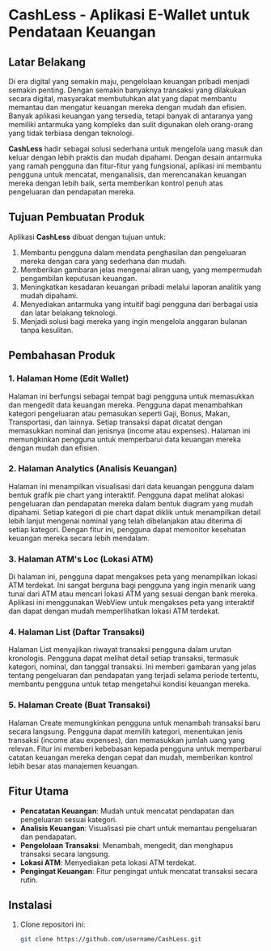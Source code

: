 # CashLess - Aplikasi E-Wallet untuk Pendataan Keuangan

## Latar Belakang
Di era digital yang semakin maju, pengelolaan keuangan pribadi menjadi semakin penting. Dengan semakin banyaknya transaksi yang dilakukan secara digital, masyarakat membutuhkan alat yang dapat membantu memantau dan mengatur keuangan mereka dengan mudah dan efisien. Banyak aplikasi keuangan yang tersedia, tetapi banyak di antaranya yang memiliki antarmuka yang kompleks dan sulit digunakan oleh orang-orang yang tidak terbiasa dengan teknologi.

**CashLess** hadir sebagai solusi sederhana untuk mengelola uang masuk dan keluar dengan lebih praktis dan mudah dipahami. Dengan desain antarmuka yang ramah pengguna dan fitur-fitur yang fungsional, aplikasi ini membantu pengguna untuk mencatat, menganalisis, dan merencanakan keuangan mereka dengan lebih baik, serta memberikan kontrol penuh atas pengeluaran dan pendapatan mereka.

## Tujuan Pembuatan Produk
Aplikasi **CashLess** dibuat dengan tujuan untuk:
1. Membantu pengguna dalam mendata penghasilan dan pengeluaran mereka dengan cara yang sederhana dan mudah.
2. Memberikan gambaran jelas mengenai aliran uang, yang mempermudah pengambilan keputusan keuangan.
3. Meningkatkan kesadaran keuangan pribadi melalui laporan analitik yang mudah dipahami.
4. Menyediakan antarmuka yang intuitif bagi pengguna dari berbagai usia dan latar belakang teknologi.
5. Menjadi solusi bagi mereka yang ingin mengelola anggaran bulanan tanpa kesulitan.

## Pembahasan Produk

### 1. **Halaman Home (Edit Wallet)**
Halaman ini berfungsi sebagai tempat bagi pengguna untuk memasukkan dan mengedit data keuangan mereka. Pengguna dapat menambahkan kategori pengeluaran atau pemasukan seperti Gaji, Bonus, Makan, Transportasi, dan lainnya. Setiap transaksi dapat dicatat dengan memasukkan nominal dan jenisnya (income atau expenses). Halaman ini memungkinkan pengguna untuk memperbarui data keuangan mereka dengan mudah dan efisien.

### 2. **Halaman Analytics (Analisis Keuangan)**
Halaman ini menampilkan visualisasi dari data keuangan pengguna dalam bentuk grafik pie chart yang interaktif. Pengguna dapat melihat alokasi pengeluaran dan pendapatan mereka dalam bentuk diagram yang mudah dipahami. Setiap kategori di pie chart dapat diklik untuk menampilkan detail lebih lanjut mengenai nominal yang telah dibelanjakan atau diterima di setiap kategori. Dengan fitur ini, pengguna dapat memonitor kesehatan keuangan mereka secara lebih mendalam.

### 3. **Halaman ATM's Loc (Lokasi ATM)**
Di halaman ini, pengguna dapat mengakses peta yang menampilkan lokasi ATM terdekat. Ini sangat berguna bagi pengguna yang ingin menarik uang tunai dari ATM atau mencari lokasi ATM yang sesuai dengan bank mereka. Aplikasi ini menggunakan WebView untuk mengakses peta yang interaktif dan dapat dengan mudah memperlihatkan lokasi ATM terdekat.

### 4. **Halaman List (Daftar Transaksi)**
Halaman List menyajikan riwayat transaksi pengguna dalam urutan kronologis. Pengguna dapat melihat detail setiap transaksi, termasuk kategori, nominal, dan tanggal transaksi. Ini memberi gambaran yang jelas tentang pengeluaran dan pendapatan yang terjadi selama periode tertentu, membantu pengguna untuk tetap mengetahui kondisi keuangan mereka.

### 5. **Halaman Create (Buat Transaksi)**
Halaman Create memungkinkan pengguna untuk menambah transaksi baru secara langsung. Pengguna dapat memilih kategori, menentukan jenis transaksi (income atau expenses), dan memasukkan jumlah uang yang relevan. Fitur ini memberi kebebasan kepada pengguna untuk memperbarui catatan keuangan mereka dengan cepat dan mudah, memberikan kontrol lebih besar atas manajemen keuangan.

## Fitur Utama
- **Pencatatan Keuangan**: Mudah untuk mencatat pendapatan dan pengeluaran sesuai kategori.
- **Analisis Keuangan**: Visualisasi pie chart untuk memantau pengeluaran dan pendapatan.
- **Pengelolaan Transaksi**: Menambah, mengedit, dan menghapus transaksi secara langsung.
- **Lokasi ATM**: Menyediakan peta lokasi ATM terdekat.
- **Pengingat Keuangan**: Fitur pengingat untuk mencatat transaksi secara rutin.

## Instalasi

1. Clone repositori ini:
   ```bash
   git clone https://github.com/username/CashLess.git
